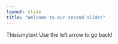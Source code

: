 ```yaml
---
layout: slide
title: "Welcome to our second slide!"
---
```

Thisismytext
Use the left arrow to go back!
